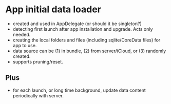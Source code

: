 
# App initial data loader

* created and used in AppDelegate (or should it be singleton?)
* detecting first launch after app installation and upgrade. Acts only needed.
* creating the local folders and files (including sqlite/CoreData files) for app to use.
* data source can be (1) in bundle, (2) from server/iCloud, or (3) randomly created.
* supports pruning/reset.


## Plus

* for each launch, or long time background, update data content periodically with server.
